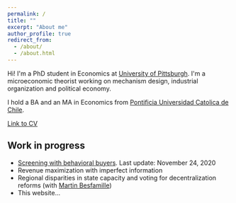 ```yaml
---
permalink: /
title: ""
excerpt: "About me"
author_profile: true
redirect_from: 
  - /about/
  - /about.html
---
```

Hi! I'm a PhD student in Economics at [University of Pittsburgh](https://www.econ.pitt.edu/). I'm a microeconomic theorist working on mechanism design, industrial organization and political economy.

I hold a BA and an MA in Economics from [Pontificia Universidad Catolica de Chile](https://economia.uc.cl/). 

[Link to CV](https://nrpastrian.github.io/files/cv_20201219.pdf)

## Work in progress
* [Screening with behavioral buyers](https://nrpastrian.github.io/files/draft_screening_20201124.pdf). Last update: November 24, 2020
* Revenue maximization with imperfect information
* Regional disparities in state capacity and voting for decentralization reforms (with [Martin Besfamille](https://economia.uc.cl/?profesor=martin-besfamille))
* This website...
